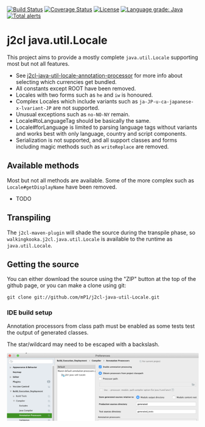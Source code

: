 [![Build Status](https://travis-ci.com/mP1/j2cl-java-util-Locale.svg?branch=master)](https://travis-ci.com/mP1/j2cl-java-util-Locale.svg?branch=master)
[![Coverage Status](https://coveralls.io/repos/github/mP1/j2cl-java-util-Locale/badge.svg?branch=master)](https://coveralls.io/github/mP1/j2cl-java-util-Locale?branch=master)
[![License](https://img.shields.io/badge/License-Apache%202.0-blue.svg)](https://opensource.org/licenses/Apache-2.0)
[![Language grade: Java](https://img.shields.io/lgtm/grade/java/g/mP1/j2cl-java-util-Locale.svg?logo=lgtm&logoWidth=18)](https://lgtm.com/projects/g/mP1/j2cl-java-util-Locale/context:java)
[![Total alerts](https://img.shields.io/lgtm/alerts/g/mP1/j2cl-java-util-Locale.svg?logo=lgtm&logoWidth=18)](https://lgtm.com/projects/g/mP1/j2cl-java-util-Locale/alerts/)



# j2cl java.util.Locale

This project aims to provide a mostly complete `java.util.Locale` supporting most but not all features.

- See [j2cl-java-util-locale-annotation-processor](https://github.com/mP1/j2cl-java-util-locale-annotation-processor) for more info about selecting which currencies get bundled.
- All constants except ROOT have been removed.
- Locales with two forms such as `he` and `iw` is honoured.
- Complex Locales which include variants such as `ja-JP-u-ca-japanese-x-lvariant-JP` are not supported.
- Unusual exceptions such as `no-NO-NY` remain.
- Locale#toLanguageTag should be basically the same.
- Locale#forLanguage is limited to parsing language tags without variants and works best with only language, country and script components.
- Serialization is not supported, and all support classes and forms including magic methods such as `writeReplace` are removed.



## Available methods

Most but not all methods are available. Some of the more complex such as `Locale#getDisplayName` have been removed.

- TODO



## Transpiling

The `j2cl-maven-plugin` will shade the source during the transpile phase, so `walkingkooka.j2cl.java.util.Locale`
is available to the runtime as `java.util.Locale`. 



## Getting the source

You can either download the source using the "ZIP" button at the top
of the github page, or you can make a clone using git:

```
git clone git://github.com/mP1/j2cl-java-util-Locale.git
```


### IDE build setup

Annotation processors from class path must be enabled as some tests test the output of generated classes.

The star/wildcard may need to be escaped with a backslash.

![Intellij -> System Preferences -> Annotation Processors](intellij-enable-annotation-processors.png)


